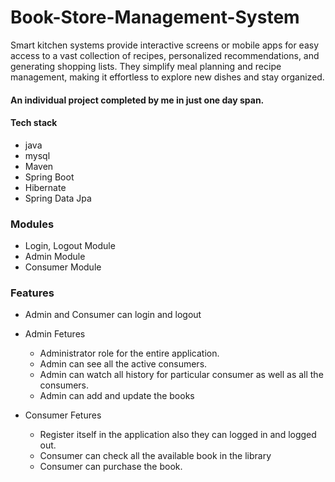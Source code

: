 # Book-Store-Management-System
Smart kitchen systems provide interactive screens or mobile apps for easy access to a vast collection of recipes, personalized recommendations, and generating shopping lists. They simplify meal planning and recipe management, making it effortless to explore new dishes and stay organized.
#### An individual project completed by me in just one day span.

#### Tech stack
<ul>
  <li>java</li>
  <li>mysql</li>
  <li>Maven</li>
  <li>Spring Boot</li>
  <li>Hibernate</li>
  <li>Spring Data Jpa</li>
</ul>



### Modules
<ul>
<li>Login, Logout Module</li>
<li>Admin Module</li>
<li>Consumer Module</li>
</ul>

### Features
<ul>
  <li>Admin and Consumer can login and logout</li>
  <li>
    <p>Admin Fetures</p>
    <ul>
      <li>Administrator role for the entire application.</li>
      <li>Admin can see all the active consumers.</li>
      <li>Admin can watch all history for particular consumer as well as all the consumers.</li>
      <li>Admin can add and update the books</li>
    </ul>
  </li>
  <li>
    <p>Consumer Fetures</p>
    <ul>
      <li>Register itself in the application also they can logged in and logged out.</li>
      <li>Consumer can check all the available book in the library</li>
      <li>Consumer can purchase the book.</li>
    </ul>
  </li>
</ul>

